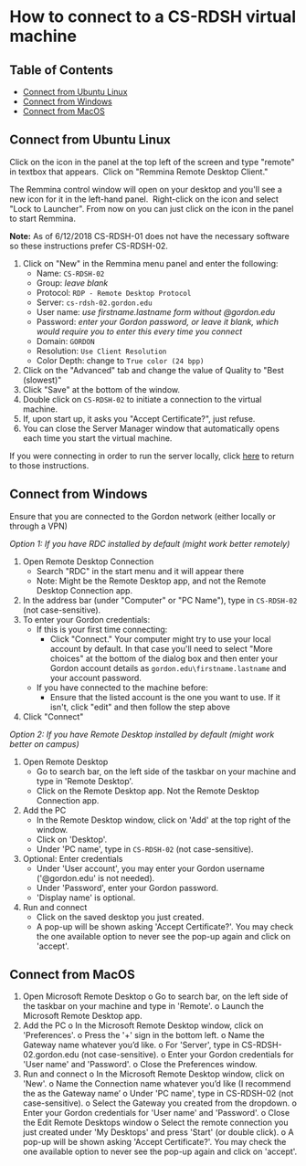 # How to connect to a CS-RDSH virtual machine

## Table of Contents

- [Connect from Ubuntu Linux](#connect-from-ubuntu-linux)
- [Connect from Windows](#connect-from-windows)
- [Connect from MacOS](#connect-from-macos)

## Connect from Ubuntu Linux

Click on the icon in the panel at the top left of the screen and type "remote" in textbox that appears.  Click on "Remmina Remote Desktop Client."

The Remmina control window will open on your desktop and you'll see a new icon for it in the left-hand panel.  Right-click on the icon and select "Lock to Launcher".  From now on you can just click on the icon in the panel to start Remmina.

**Note:** As of 6/12/2018 CS-RDSH-01 does not have the necessary software so these instructions prefer CS-RDSH-02.

1. Click on "New" in the Remmina menu panel and enter the following:
    * Name: `CS-RDSH-02`
    * Group: _leave blank_
    * Protocol: `RDP - Remote Desktop Protocol`
    * Server: `cs-rdsh-02.gordon.edu`
    * User name: _use firstname.lastname form without @gordon.edu_
    * Password: _enter your Gordon password, or leave it blank, which would require you to enter this every time you connect_
    * Domain: `GORDON`
    * Resolution: `Use Client Resolution` 
    * Color Depth: change to `True color (24 bpp)`
2. Click on the "Advanced" tab and change the value of Quality to "Best (slowest)"
3. Click "Save" at the bottom of the window.
4. Double click on `CS-RDSH-02` to initiate a connection to the virtual machine.
5. If, upon start up, it asks you "Accept Certificate?", just refuse. 
6. You can close the Server Manager window that automatically opens each time you start the virtual machine.

If you were connecting in order to run the server locally, click [here](https://github.com/gordon-cs/gordon-360-api/blob/develop/README.md#running-the-server-locally) to return to those instructions.


## Connect from Windows

Ensure that you are connected to the Gordon network (either locally or through a VPN)

*Option 1: If you have RDC installed by default (might work better remotely)*
1. Open Remote Desktop Connection
   - Search "RDC" in the start menu and it will appear there
   - Note: Might be the Remote Desktop app, and not the Remote Desktop Connection app.
2. In the address bar (under "Computer" or "PC Name"), type in `CS-RDSH-02` (not case-sensitive).
3. To enter your Gordon credentials:
   - If this is your first time connecting:
     - Click "Connect." Your computer might try to use your local account by default. In that case you'll need to select "More choices" at the bottom of the dialog box and then enter your Gordon account details as `gordon.edu\firstname.lastname` and your account password.
   - If you have connected to the machine before:
     - Ensure that the listed account is the one you want to use. If it isn't, click "edit" and then follow the step above
4. Click "Connect"

*Option 2: If you have Remote Desktop installed by default (might work better on campus)*
1. Open Remote Desktop
   - Go to search bar, on the left side of the taskbar on your machine and type in 'Remote Desktop'.
   - Click on the Remote Desktop app. Not the Remote Desktop Connection app.
2. Add the PC
   - In the Remote Desktop window, click on 'Add' at the top right of the window.
   - Click on 'Desktop'.
   - Under 'PC name', type in `CS-RDSH-02` (not case-sensitive).
3. Optional: Enter credentials
   - Under 'User account', you may enter your Gordon username ('@gordon.edu' is not needed).
   - Under 'Password', enter your Gordon password.
   - 'Display name' is optional.
4. Run and connect
   - Click on the saved desktop you just created.
   - A pop-up will be shown asking 'Accept Certificate?'. You may check the one available option to never see the pop-up again and click on 'accept'.


## Connect from MacOS

1.	Open Microsoft Remote Desktop
o	Go to search bar, on the left side of the taskbar on your machine and type in 'Remote'.
o	Launch the Microsoft Remote Desktop app.
2.	Add the PC
o	In the Microsoft Remote Desktop window, click on 'Preferences'.
o	Press the '+' sign in the bottom left.
o	Name the Gateway name whatever you’d like.
o	For 'Server', type in CS-RDSH-02.gordon.edu (not case-sensitive).
o	Enter your Gordon credentials for 'User name' and 'Password'.
o	Close the Preferences window.
3.	Run and connect
o	In the Microsoft Remote Desktop window, click on 'New'.
o	Name the Connection name whatever you’d like (I recommend the as the Gateway name’
o	Under 'PC name', type in CS-RDSH-02 (not case-sensitive).
o	Select the Gateway you created from the dropdown.
o	Enter your Gordon credentials for 'User name' and 'Password'.
o	Close the Edit Remote Desktops window
o	Select the remote connection you just created under 'My Desktops' and press 'Start' (or double click).
o	A pop-up will be shown asking 'Accept Certificate?'. You may check the one available option to never see the pop-up again and click on 'accept'.

